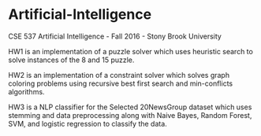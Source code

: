 # Artificial-Intelligence
CSE 537 Artificial Intelligence - Fall 2016 - Stony Brook University

HW1 is an implementation of a puzzle solver which uses heuristic search to solve instances of the 8 and 15 puzzle.

HW2 is an implementation of a constraint solver which solves graph coloring problems using recursive best first search and min-conflicts algorithms.

HW3 is a NLP classifier for the Selected 20NewsGroup dataset which uses stemming and data preprocessing along with Naive Bayes, Random Forest, SVM, and logistic regression to classify the data.
